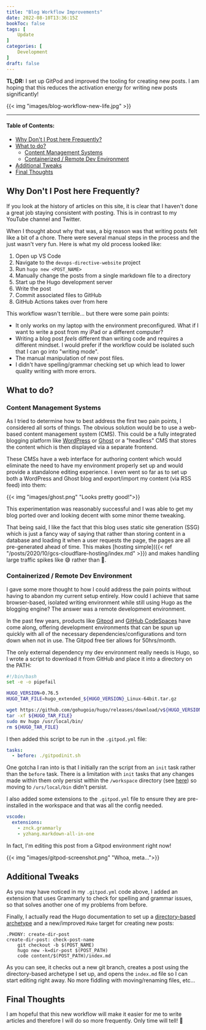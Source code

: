 ```yaml
---
title: "Blog Workflow Improvements"
date: 2022-08-10T13:36:15Z
bookToc: false
tags: [
    Update
]
categories: [
    Development
]
draft: false
---
```


**TL;DR:** I set up GitPod and improved the tooling for creating new posts. I am hoping that this reduces the activation energy for writing new posts significantly!

{{< img "images/blog-workflow-new-life.jpg" >}}

<!--more--> 

---

#### Table of Contents:
- [Why Don't I Post here Frequently?](#why-dont-i-post-here-frequently)
- [What to do?](#what-to-do)
  - [Content Management Systems](#content-management-systems)
  - [Containerized / Remote Dev Environment](#containerized--remote-dev-environment)
- [Additional Tweaks](#additional-tweaks)
- [Final Thoughts](#final-thoughts)


## Why Don't I Post here Frequently?

If you look at the history of articles on this site, it is clear that I haven't done a great job staying consistent with posting. This is in contrast to my YouTube channel and Twitter.

When I thought about why that was, a big reason was that writing posts felt like a bit of a chore. There were several manual steps in the process and the just wasn't very fun. Here is what my old process looked like:

1. Open up VS Code
2. Navigate to the `devops-directive-website` project
3. Run `hugo new <POST_NAME>`
4. Manually change the posts from a single markdown file to a directory
5. Start up the Hugo development server
6. Write the post
7. Commit associated files to GitHub
8. GitHub Actions takes over from here

This workflow wasn't terrible... but there were some pain points:

- It only works on my laptop with the environment preconfigured. What if I want to write a post from my iPad or a different computer?
- Writing a blog post *feels* different than writing code and requires a different mindset. I would prefer if the workflow could be isolated such that I can go into "writing mode".
- The manual manipulation of new post files.
- I didn't have spelling/grammar checking set up which lead to lower quality writing with more errors.

## What to do?

### Content Management Systems

As I tried to determine how to best address the first two pain points, I considered all sorts of things. The obvious solution would be to use a web-based content management system (CMS). This could be a fully integrated blogging platform like [WordPress](https://wordpress.org/) or [Ghost](https://ghost.org/) or a "headless" CMS that stores the content which is then displayed via a separate frontend.

These CMSs have a web interface for authoring content which would eliminate the need to have my environment properly set up and would provide a standalone editing experience. I even went so far as to set up both a WordPress and Ghost blog and export/import my content (via RSS feed) into them:

{{< img "images/ghost.png" "Looks pretty good!">}}

This experimentation was reasonably successful and I was able to get my blog ported over and looking decent with some minor theme tweaking. 

That being said, I like the fact that this blog uses static site generation (SSG) which is just a fancy way of saying that rather than storing content in a database and loading it when a user requests the page, the pages are all pre-generated ahead of time. This makes [hosting simple]({{< ref "/posts/2020/10/gcs-cloudflare-hosting/index.md" >}}) and makes handling large traffic spikes like 😅 rather than 🥵.

### Containerized / Remote Dev Environment

I gave some more thought to how I could address the pain points without having to abandon my current setup entirely.  How could I achieve that same browser-based, isolated writing environment while still using Hugo as the blogging engine? The answer was a remote development environment.

In the past few years, products like [Gitpod](https://gitpod.io) and [GitHub CodeSpaces](https://github.com/features/codespaces) have come along, offering development environments that can be spun up quickly with all of the necessary dependencies/configurations and torn down when not in use. The Gitpod free tier allows for 50hrs/month.

The only external dependency my dev environment really needs is Hugo, so I wrote a script to download it from GitHub and place it into a directory on the PATH:

```bash
#!/bin/bash
set -e -o pipefail

HUGO_VERSION=0.76.5
HUGO_TAR_FILE=hugo_extended_${HUGO_VERSION}_Linux-64bit.tar.gz

wget https://github.com/gohugoio/hugo/releases/download/v${HUGO_VERSION}/${HUGO_TAR_FILE}
tar -xf ${HUGO_TAR_FILE}
sudo mv hugo /usr/local/bin/
rm ${HUGO_TAR_FILE}
```

I then added this script to be run in the `.gitpod.yml` file:
```yaml
tasks: 
  - before: ./gitpodinit.sh
```

One gotcha I ran into is that I initially ran the script from an `init` task rather than the `before` task. There is a limitation with `init` tasks that any changes made within them only persist within the `/workspace` directory (see [here](https://www.gitpod.io/docs/prebuilds#workspace-directory-only)) so moving to `/urs/local/bin` didn't persist.

I also added some extensions to the `.gitpod.yml` file to ensure they are pre-installed in the workspace and that was all the config needed.

```yaml
vscode:
  extensions:
    - znck.grammarly
    - yzhang.markdown-all-in-one
```

In fact, I'm editing this post from a Gitpod environment right now!

{{< img "images/gitpod-screenshot.png" "Whoa, meta...">}}

## Additional Tweaks

As you may have noticed in my `.gitpod.yml` code above, I added an extension that uses Grammarly to check for spelling and grammar issues, so that solves another one of my problems from before.

Finally, I actually read the Hugo documentation to set up a [directory-based archetype](https://gohugo.io/content-management/archetypes/#directory-based-archetypes) and a new/improved `Make` target for creating new posts:

```Make
.PHONY: create-dir-post 
create-dir-post: check-post-name
	git checkout -b $(POST_NAME)
	hugo new -k=dir-post $(POST_PATH) 
	code content/$(POST_PATH)/index.md
```

As you can see, it checks out a new git branch, creates a post using the directory-based archetype I set up, and opens the `index.md` file so I can start editing right away. No more fiddling with moving/renaming files, etc...

## Final Thoughts

I am hopeful that this new workflow will make it easier for me to write articles and therefore I will do so more frequently. Only time will tell! 🤞

